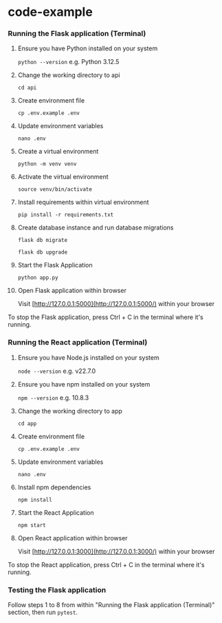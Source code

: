 # code-example

### Running the Flask application (Terminal)

1. Ensure you have Python installed on your system

   `python --version` e.g. Python 3.12.5

2. Change the working directory to api

   `cd api`

3. Create environment file

   `cp .env.example .env`

4. Update environment variables

   `nano .env`

5. Create a virtual environment

   `python -m venv venv`

6. Activate the virtual environment

   `source venv/bin/activate`

7. Install requirements within virtual environment

   `pip install -r requirements.txt`

8. Create database instance and run database migrations

   `flask db migrate`

   `flask db upgrade`

9. Start the Flask Application

   `python app.py`

10. Open Flask application within browser

    Visit [http://127.0.0.1:5000](http://127.0.0.1:5000/) within your browser

To stop the Flask application, press Ctrl + C in the terminal where it's running.

### Running the React application (Terminal)

1. Ensure you have Node.js installed on your system

   `node --version` e.g. v22.7.0

2. Ensure you have npm installed on your system

   `npm --version` e.g. 10.8.3

3. Change the working directory to app

   `cd app`

4. Create environment file

   `cp .env.example .env`

5. Update environment variables

   `nano .env`

6. Install npm dependencies

   `npm install`

7. Start the React Application

   `npm start`

8. Open React application within browser

   Visit [http://127.0.0.1:3000](http://127.0.0.1:3000/) within your browser

To stop the React application, press Ctrl + C in the terminal where it's running.

### Testing the Flask application

Follow steps 1 to 8 from within "Running the Flask application (Terminal)" section, then run `pytest`.
